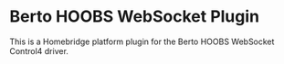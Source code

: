# Berto HOOBS WebSocket Plugin

This is a Homebridge platform plugin for the Berto HOOBS WebSocket Control4 driver.
